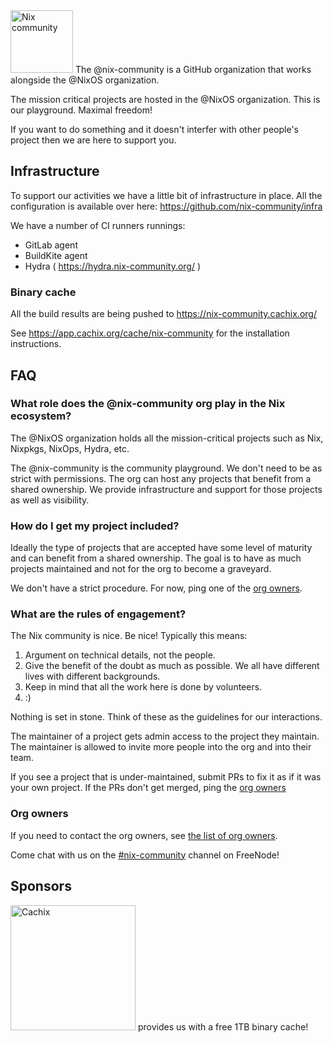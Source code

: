 <img src="nix-community-logo.svg" width="100" height="100" alt="Nix community">
The @nix-community is a GitHub organization that works alongside the @NixOS organization.

The mission critical projects are hosted in the @NixOS organization. This is our playground. Maximal freedom!

If you want to do something and it doesn't interfer with other people's
project then we are here to support you.

## Infrastructure

To support our activities we have a little bit of infrastructure in place. All the configuration is available over here: https://github.com/nix-community/infra

We have a number of CI runners runnings:
* GitLab agent
* BuildKite agent
* Hydra ( https://hydra.nix-community.org/ )

### Binary cache

All the build results are being pushed to https://nix-community.cachix.org/

See https://app.cachix.org/cache/nix-community for the installation instructions.

## FAQ

### What role does the @nix-community org play in the Nix ecosystem?

The @NixOS organization holds all the mission-critical projects such as Nix, Nixpkgs, NixOps, Hydra, etc.

The @nix-community is the community playground. We don't need to be as strict with permissions. The org can host any projects that benefit from a shared ownership. We provide infrastructure and support for those projects as well as visibility.

### How do I get my project included?

Ideally the type of projects that are accepted have some level of maturity and can benefit from a shared ownership. The goal is to have as much projects maintained and not for the org to become a graveyard.

We don't have a strict procedure. For now, ping one of the [org owners](#org-owners).

### What are the rules of engagement?

The Nix community is nice. Be nice! Typically this means:

1. Argument on technical details, not the people.
2. Give the benefit of the doubt as much as possible. We all have different lives with different backgrounds.
3. Keep in mind that all the work here is done by volunteers.
4. :)

Nothing is set in stone. Think of these as the guidelines for our interactions.

The maintainer of a project gets admin access to the project they maintain. The maintainer is allowed to invite more people into the org and into their team.

If you see a project that is under-maintained, submit PRs to fix it as if it was your own project. If the PRs don't get merged, ping the [org owners](#org-owners)

### Org owners

If you need to contact the org owners, see [the list of org owners](https://github.com/orgs/nix-community/people?utf8=%E2%9C%93&query=+role%3Aowner).

Come chat with us on the [#nix-community](irc://chat.freenode.net/nix-community) channel on FreeNode!

## Sponsors

<img src="https://raw.githubusercontent.com/cachix/cachix/master/logo.png" width="200" alt="Cachix"> provides us with a free 1TB binary cache!
